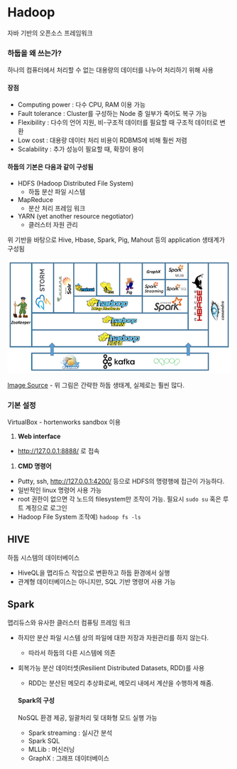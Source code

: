 # Hadoop
자바 기반의 오픈소스 프레임워크

### 하둡을 왜 쓰는가?
하나의 컴퓨터에서 처리할 수 없는 대용량의 데이터를 나누어 처리하기 위해 사용

#### 장점
- Computing power : 다수 CPU, RAM 이용 가능
- Fault tolerance : Cluster를 구성하는 Node 중 일부가 죽어도 복구 가능
- Flexibility : 다수의 언어 지원, 비-구조적 데이터를 필요할 때 구조적 데이터로 변환
- Low cost : 대용량 데이터 처리 비용이 RDBMS에 비해 훨씬 저렴
- Scalability : 추가 성능이 필요할 때, 확장이 용이

#### 하둡의 기본은 다음과 같이 구성됨
- HDFS (Hadoop Distributed File System)
  - 하둡 분산 파일 시스템
- MapReduce
  - 분산 처리 프레임 워크
- YARN (yet another resource negotiator)
  - 클러스터 자원 관리

위 기반을 바탕으로 Hive, Hbase, Spark, Pig, Mahout 등의 application 생태계가 구성됨

![png](HadoopStack.png)

[Image Source](http://blog.newtechways.com/2017/10/apache-hadoop-ecosystem.html) - 위 그림은 간략한 하둡 생태계, 실제로는 훨씬 많다.

### 기본 설정
VirtualBox - hortenworks sandbox 이용

1. **Web interface**
 - http://127.0.0.1:8888/ 로 접속

1. **CMD 명령어**
  - Putty, ssh, http://127.0.0.1:4200/ 등으로 HDFS의 명령행에 접근이 가능하다.
  - 일반적인 linux 명령어 사용 가능
  - root 권한이 없으면 각 노드의 filesystem만 조작이 가능. 필요시 `sudo su` 혹은 루트 계정으로 로그인
  - Hadoop File System 조작예) `hadoop fs -ls`


## HIVE
하둡 시스템의 데이터베이스
- HiveQL을 맵리듀스 작업으로 변환하고 하둡 환경에서 실행
- 관계형 데이터베이스는 아니지만, SQL 기반 명령어 사용 가능

## Spark
맵리듀스와 유사한 클러스터 컴퓨팅 프레임 워크
- 하지만 분산 파일 시스템 상의 파일에 대한 저장과 자원관리를 하지 않는다.
  - 따라서 하둡의 다른 시스템에 의존
- 회복가능 분산 데이터셋(Resilient Distributed Datasets, RDD)를 사용
  - RDD는 분산된 메모리 추상화로써, 메모리 내에서 계산을 수행하게 해줌.

  #### Spark의 구성
  NoSQL 환경 제공, 일괄처리 및 대화형 모드 실행 가능
  - Spark streaming : 실시간 분석
  - Spark SQL
  - MLLib : 머신러닝
  - GraphX : 그래프 데이터베이스
